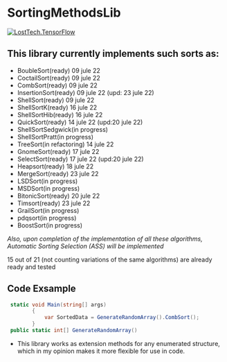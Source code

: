 # SortingMethodsLib
[![LostTech.TensorFlow](https://img.shields.io/nuget/v/SortingMethodsLib.Core?label=nuget:%20SortingMethodsLib.Core)](https://www.nuget.org/packages/SortingMethodsLib.Core)
## This library currently implements such sorts as:
- BoubleSort(ready) 09 jule 22
- CoctailSort(ready) 09 jule 22
- CombSort(ready) 09 jule 22
- InsertionSort(ready) 09 jule 22 (upd: 23 jule 22)
- ShellSort(ready) 09 jule 22
- ShellSortK(ready) 16 jule 22
- ShellSortHib(ready) 16 jule 22
- QuickSort(ready) 14 jule 22 (upd:20 jule 22)
- ShellSortSedgwick(in progress)
- ShellSortPratt(in progress) 
- TreeSort(in refactoring) 14 jule 22
- GnomeSort(ready) 17 jule 22
- SelectSort(ready) 17 jule 22 (upd:20 jule 22)
- Heapsort(ready) 18 jule 22
- MergeSort(ready) 23 jule 22
- LSDSort(in progress)
- MSDSort(in progress)
- BitonicSort(ready) 20 jule 22
- Timsort(ready) 23 jule 22
- GrailSort(in progress)
- pdqsort(in progress)
- BoostSort(in progress)

*Also, upon completion of the implementation of all these algorithms, Automatic Sorting Selection (ASS) will be implemented*

15 out of 21 (not counting variations of the same algorithms) are already ready and tested

## Code Exsample
```C#
 static void Main(string[] args)
        {
            var SortedData = GenerateRandomArray().CombSort();
        }
 public static int[] GenerateRandomArray()
```
- This library works as extension methods for any enumerated structure, which in my opinion makes it more flexible for use in code.
